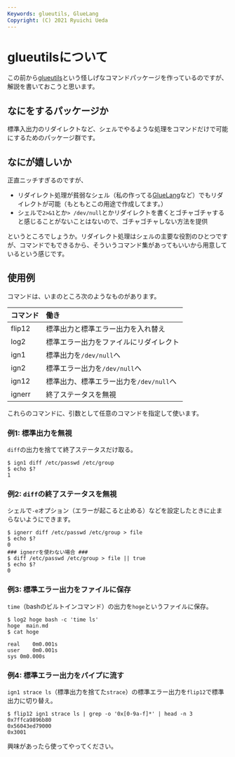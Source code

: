 ```yaml
---
Keywords: glueutils, GlueLang
Copyright: (C) 2021 Ryuichi Ueda
---
```


# glueutilsについて

この前から[glueutils](https://github.com/ryuichiueda/glueutils)という怪しげなコマンドパッケージを作っているのですが、解説を書いておこうと思います。

## なにをするパッケージか

標準入出力のリダイレクトなど、シェルでやるような処理をコマンドだけで可能にするためのパッケージ群です。

## なにが嬉しいか

正直ニッチすぎるのですが、

* リダイレクト処理が貧弱なシェル（私の作ってる[GlueLang](/?page=GlueLang)など）でもリダイレクトが可能（もともとこの用途で作成してます。）
* シェルで`2>&1`とか`> /dev/null`とかリダイレクトを書くとゴチャゴチャすると感じることがないことはないので、ゴチャゴチャしない方法を提供

というところでしょうか。リダイレクト処理はシェルの主要な役割のひとつですが、コマンドでもできるから、そういうコマンド集があってもいいから用意しているという感じです。


## 使用例

コマンドは、いまのところ次のようなものがあります。

|コマンド|働き|
|:----|:----|
|flip12|標準出力と標準エラー出力を入れ替え|
|log2|標準エラー出力をファイルにリダイレクト|
|ign1|標準出力を`/dev/null`へ|
|ign2|標準エラー出力を`/dev/null`へ|
|ign12|標準出力、標準エラー出力を`/dev/null`へ|
|ignerr|終了ステータスを無視|

これらのコマンドに、引数として任意のコマンドを指定して使います。


### 例1: 標準出力を無視

`diff`の出力を捨てて終了ステータスだけ取る。

```
$ ign1 diff /etc/passwd /etc/group
$ echo $?
1
```

### 例2: `diff`の終了ステータスを無視

シェルで`-e`オプション（エラーが起こると止める）などを設定したときに止まらないようにできます。

```
$ ignerr diff /etc/passwd /etc/group > file
$ echo $?
0
### ignerrを使わない場合 ###
$ diff /etc/passwd /etc/group > file || true
$ echo $?
0
```

### 例3: 標準エラー出力をファイルに保存

`time`（bashのビルトインコマンド）の出力を`hoge`というファイルに保存。

```
$ log2 hoge bash -c 'time ls'
hoge  main.md
$ cat hoge

real	0m0.001s
user	0m0.001s
sys	0m0.000s
```


### 例4: 標準エラー出力をパイプに流す

`ign1 strace ls`（標準出力を捨てた`strace`）の標準エラー出力を`flip12`で標準出力に切り替え。

```
$ flip12 ign1 strace ls | grep -o '0x[0-9a-f]*' | head -n 3
0x7ffca9896b80
0x56043ed79000
0x3001
```


興味があったら使ってやってください。
